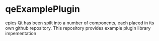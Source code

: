 # qeExamplePlugin
epics Qt has been spilt into a number of components, each placed in its own github repository. This repository provides example plugin library impementation
